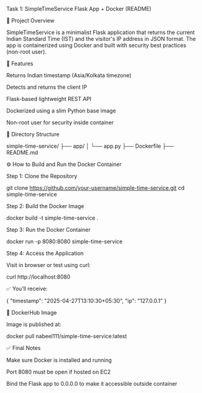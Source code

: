 Task 1: SimpleTimeService Flask App + Docker (README)

📄 Project Overview

SimpleTimeService is a minimalist Flask application that returns the current Indian Standard Time (IST) and the visitor's IP address in JSON format. The app is containerized using Docker and built with security best practices (non-root user).

🔧 Features

Returns Indian timestamp (Asia/Kolkata timezone)

Detects and returns the client IP

Flask-based lightweight REST API

Dockerized using a slim Python base image

Non-root user for security inside container

📁 Directory Structure

simple-time-service/
├── app/
│   └── app.py
├── Dockerfile
├── README.md

⚙️ How to Build and Run the Docker Container

Step 1: Clone the Repository

git clone https://github.com/your-username/simple-time-service.git
cd simple-time-service

Step 2: Build the Docker Image

docker build -t simple-time-service .

Step 3: Run the Docker Container

docker run -p 8080:8080 simple-time-service

Step 4: Access the Application

Visit in browser or test using curl:

curl http://localhost:8080

✅ You’ll receive:

{
  "timestamp": "2025-04-27T13:10:30+05:30",
  "ip": "127.0.0.1"
}

🐳 DockerHub Image

Image is published at:

docker pull nabeel111/simple-time-service:latest

✅ Final Notes

Make sure Docker is installed and running

Port 8080 must be open if hosted on EC2

Bind the Flask app to 0.0.0.0 to make it accessible outside container


